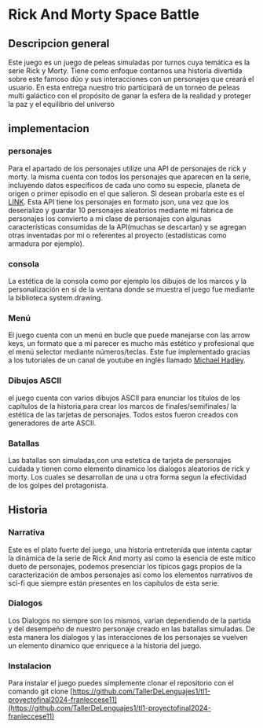 # Rick And Morty Space Battle
## Descripcion general
Este juego es un juego de peleas simuladas por turnos cuya temática es la serie Rick y Morty. Tiene como enfoque contarnos una historia divertida sobre este famoso dúo y sus interacciones con un personajes que creará el usuario.
En esta entrega nuestro trío participará de un torneo de peleas multi galáctico con el propósito de ganar la esfera de la realidad y proteger la paz y el equilibrio del universo

## implementacion

### personajes 
Para el apartado de los personajes utilize una API de personajes de rick y morty. la misma cuenta con todos los personajes que aparecen en la serie, incluyendo datos especificos de cada uno como su especie, planeta de origen o primer episodio en el que salieron.
Si desean probarla este es el [LINK](https://rickandmortyapi.com/).
Esta API tiene los personajes en formato json, una vez que los deserializo y guardar 10 personajes aleatorios mediante mi fabrica de personajes los convierto a mi clase de personajes con algunas características consumidas de la API(muchas se descartan) y se agregan otras inventadas por mi o referentes al proyecto (estadísticas como armadura por ejemplo).

### consola
La estética de la consola como por ejemplo los dibujos de los marcos y la personalización en si de la ventana donde se muestra el juego fue mediante la biblioteca system.drawing. 


### Menú
El juego cuenta con un menú en bucle que puede manejarse con las arrow keys, un formato que a mi parecer es mucho más estético y profesional que el menú selector mediante números/teclas. Este fue implementado gracias a los tutoriales de un canal de youtube en inglés llamado [Michael Hadley](https://www.youtube.com/@mikewesthad).

### Dibujos ASCII
el juego cuenta con varios dibujos ASCII para enunciar los títulos de los capítulos de la historia,para crear los marcos de finales/semifinales/ la estética de las tarjetas de personajes. Todos estos fueron creados con generadores de arte ASCII.

### Batallas
Las batallas son simuladas,con una estetica de tarjeta de personajes cuidada y tienen como elemento dinamico los dialogos aleatorios de rick y morty. Los cuales se desarrollan de una u otra forma segun la efectividad de los golpes del protagonista.


## Historia

### Narrativa
Este es el plato fuerte del juego, una historia entretenida que intenta captar la dinámica de la serie de Rick And morty así como la esencia de este mítico dueto de personajes, podemos presenciar los típicos gags propios de la caracterización de ambos personajes así como los elementos narrativos de sci-fi que siempre están presentes en los capítulos de esta serie.

### Dialogos
Los Dialogos no siempre son los mismos, varian dependiendo de la partida y del desempeño de nuestro personaje creado en las batallas simuladas. De esta manera los dialogos y las interacciones de los personajes se vuelven un elemento dinamico que enriquece a la historia del juego.


### Instalacion

Para instalar el juego puedes simplemente clonar el repositorio con el comando git clone [https://github.com/TallerDeLenguajes1/tl1-proyectofinal2024-franleccese11](https://github.com/TallerDeLenguajes1/tl1-proyectofinal2024-franleccese11)